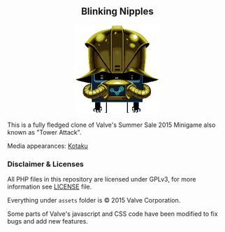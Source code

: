<h2 align="center">Blinking Nipples</h2>

<p align="center"><img src="/assets/promo_bg/10_space_boss.gif"></p>

This is a fully fledged clone of Valve's Summer Sale 2015 Minigame also known as "Tower Attack".

Media appearances: [Kotaku](http://steamed.kotaku.com/the-steam-summer-sale-game-ended-so-players-are-making-1715214618)

### Disclaimer & Licenses

All PHP files in this repository are licensed under GPLv3, for more information see [LICENSE](LICENSE) file.

Everything under `assets` folder is © 2015 Valve Corporation.

Some parts of Valve's javascript and CSS code have been modified to fix bugs and add new features.
